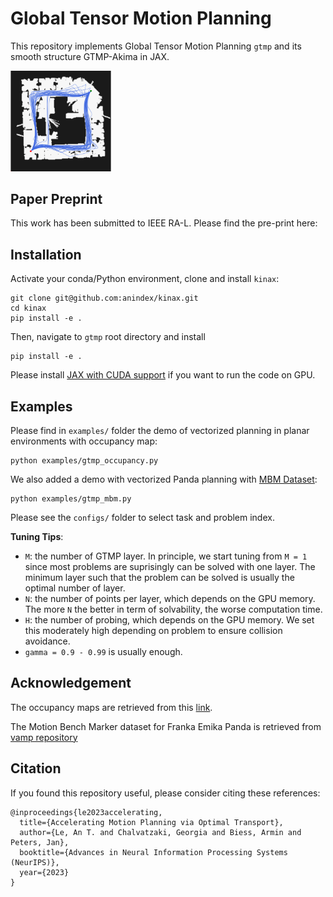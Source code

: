 # Global Tensor Motion Planning

This repository implements Global Tensor Motion Planning `gtmp` and its smooth structure GTMP-Akima in JAX. 


<p float="middle">
  <img src="demos/gtmp_spline_occupancy.png" width="32%" /> 
</p>


## Paper Preprint

This work has been submitted to IEEE RA-L. Please find the pre-print here:

<!-- [<img src="https://img.shields.io/badge/arxiv-%23B31B1B.svg?&style=for-the-badge&logo=arxiv&logoColor=white" />](https://www.ias.informatik.tu-darmstadt.de/uploads/Team/AnThaiLe/mpot_preprint.pdf) -->

## Installation

Activate your conda/Python environment, clone and install `kinax`:

```azure
git clone git@github.com:anindex/kinax.git
cd kinax
pip install -e .
```

Then, navigate to `gtmp` root directory and install

```azure
pip install -e .
```

Please install [JAX with CUDA support](https://github.com/google/jax#installation) if you want to run the code on GPU.

## Examples

Please find in `examples/` folder the demo of vectorized planning in planar environments with occupancy map:

```azure
python examples/gtmp_occupancy.py
```

We also added a demo with vectorized Panda planning with [MBM Dataset](https://github.com/KavrakiLab/motion_bench_maker):

```azure
python examples/gtmp_mbm.py
```

Please see the `configs/` folder to select task and problem index.

**Tuning Tips**:

- `M`: the number of GTMP layer. In principle, we start tuning from `M = 1` since most problems are suprisingly can be solved with one layer. The minimum layer such that the problem can be solved is usually the optimal number of layer.
- `N`: the number of points per layer, which depends on the GPU memory. The more `N` the better in term of solvability, the worse computation time.
- `H`: the number of probing, which depends on the GPU memory. We set this moderately high depending on problem to ensure collision avoidance. 
- `gamma = 0.9 - 0.99` is usually enough.

## Acknowledgement

The occupancy maps are retrieved from this [link](http://www2.informatik.uni-freiburg.de/~stachnis/datasets.html).

The Motion Bench Marker dataset for Franka Emika Panda is retrieved from [vamp repository](https://github.com/KavrakiLab/vamp/tree/main/resources)

## Citation

If you found this repository useful, please consider citing these references:

```azure
@inproceedings{le2023accelerating,
  title={Accelerating Motion Planning via Optimal Transport},
  author={Le, An T. and Chalvatzaki, Georgia and Biess, Armin and Peters, Jan},
  booktitle={Advances in Neural Information Processing Systems (NeurIPS)},
  year={2023}
}
```
